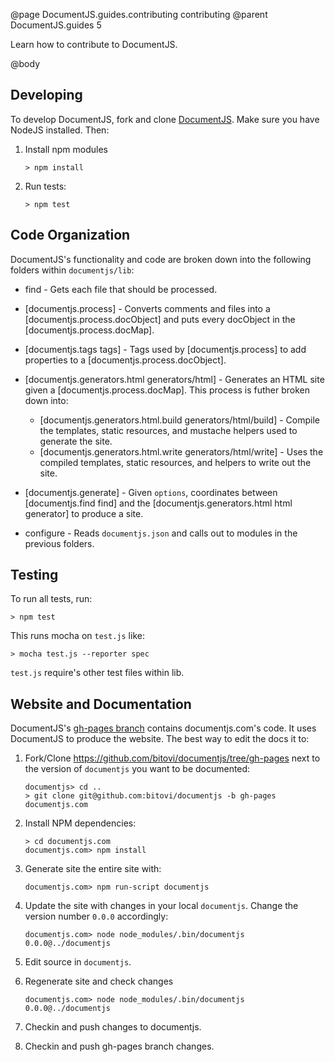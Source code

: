 @page DocumentJS.guides.contributing contributing
@parent DocumentJS.guides 5

Learn how to contribute to DocumentJS.

@body

## Developing

To develop DocumentJS, fork and clone [DocumentJS](http://github.com/bitovi/documentjs). Make sure you
have NodeJS installed.  Then:

1.  Install npm modules

        > npm install
     
2.  Run tests:

        > npm test

## Code Organization

DocumentJS's functionality and code are broken down into the following folders within `documentjs/lib`:

- find - Gets each file that should be processed.
 
- [documentjs.process] - Converts comments and files 
  into a [documentjs.process.docObject] and puts every docObject in 
  the [documentjs.process.docMap].

- [documentjs.tags tags] - Tags used by [documentjs.process] to add properties to a [documentjs.process.docObject].
 
- [documentjs.generators.html generators/html] - Generates an HTML 
  site given a [documentjs.process.docMap]. This process is futher broken down into:
  
  - [documentjs.generators.html.build generators/html/build] - Compile the templates, static resources, and mustache helpers used to generate the site.
  - [documentjs.generators.html.write generators/html/write] - Uses the compiled templates, static resources, and helpers to write out the site.

- [documentjs.generate] - Given `options`, coordinates between [documentjs.find find] and the [documentjs.generators.html html generator] to 
  produce a site.

- configure - Reads `documentjs.json` and calls out to modules in the previous folders. 

## Testing

To run all tests, run:

    > npm test
    
This runs mocha on `test.js` like:

    > mocha test.js --reporter spec
    
`test.js` require's other test files within lib.  

## Website and Documentation

DocumentJS's [gh-pages branch](https://github.com/bitovi/documentjs/tree/gh-pages) contains 
documentjs.com's code. It uses DocumentJS to produce the website. The best way to 
edit the docs it to:

1. Fork/Clone https://github.com/bitovi/documentjs/tree/gh-pages next to the version
of `documentjs` you want to be documented:

       documentjs> cd ..
       > git clone git@github.com:bitovi/documentjs -b gh-pages documentjs.com

2. Install NPM dependencies:

       > cd documentjs.com
       documentjs.com> npm install

4. Generate site the entire site with:

       documentjs.com> npm run-script documentjs

5. Update the site with changes in your local `documentjs`. Change the version number `0.0.0` accordingly:

       documentjs.com> node node_modules/.bin/documentjs 0.0.0@../documentjs

5. Edit source in `documentjs`.

6. Regenerate site and check changes

       documentjs.com> node node_modules/.bin/documentjs 0.0.0@../documentjs

7. Checkin and push changes to documentjs.

8. Checkin and push gh-pages branch changes.

